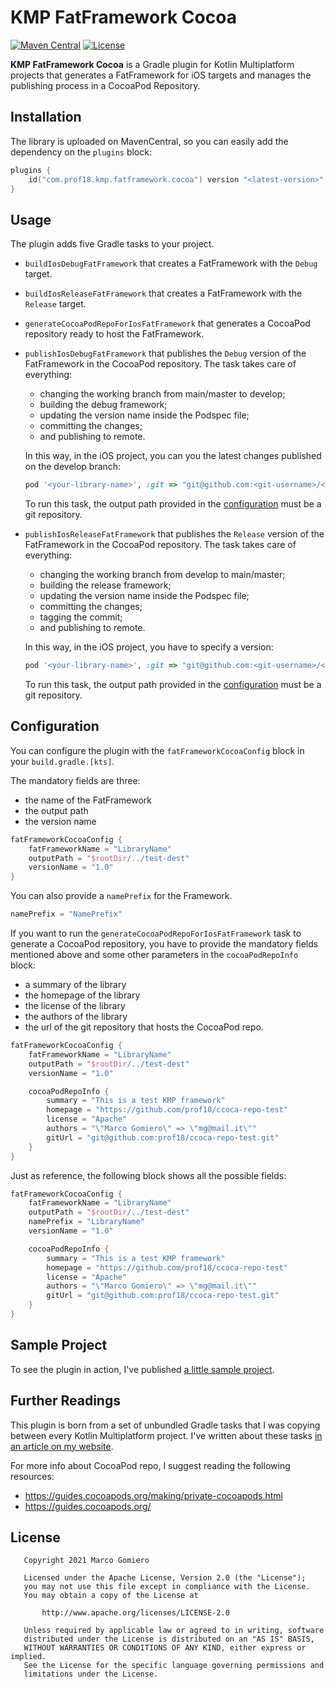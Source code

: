 # KMP FatFramework Cocoa

[![Maven Central](https://maven-badges.herokuapp.com/maven-central/com.prof18.kmp.fatframework.cocoa/com.prof18.kmp.fatframework.cocoa.gradle.plugin/badge.svg)](https://maven-badges.herokuapp.com/maven-central/cz.jirutka.rsql/rsql-parser)
[![License](https://img.shields.io/badge/License-Apache%202.0-blue.svg)](https://opensource.org/licenses/Apache-2.0)

**KMP FatFramework Cocoa** is a Gradle plugin for Kotlin Multiplatform projects that generates a FatFramework for iOS
targets and manages the publishing process in a CocoaPod Repository.

## Installation

The library is uploaded on MavenCentral, so you can easily add the dependency on the `plugins` block:

```kotlin
plugins {
    id("com.prof18.kmp.fatframework.cocoa") version "<latest-version>"
}
```

## Usage

The plugin adds five Gradle tasks to your project.

- `buildIosDebugFatFramework` that creates a FatFramework with the `Debug` target.


- `buildIosReleaseFatFramework` that creates a FatFramework with the `Release` target.


- `generateCocoaPodRepoForIosFatFramework` that generates a CocoaPod repository ready to host the FatFramework.


- `publishIosDebugFatFramework` that publishes the `Debug` version of the FatFramework in the CocoaPod repository.
  The task takes care of everything:
  - changing the working branch from main/master to develop;
  - building the debug framework;
  - updating the version name inside the Podspec file;
  - committing the changes;
  - and publishing to remote.

  In this way, in the iOS project, you can you the latest changes published on the develop branch:

  ```ruby
  pod '<your-library-name>', :git => "git@github.com:<git-username>/<repo-name>.git", :branch => 'develop'
  ```
  To run this task, the output path provided in the [configuration](#configuration) must be a git repository.
  <br>


- `publishIosReleaseFatFramework` that publishes the `Release` version of the FatFramework in the CocoaPod repository.
  The task takes care of everything:
  - changing the working branch from develop to main/master;
  - building the release framework;
  - updating the version name inside the Podspec file;
  - committing the changes;
  - tagging the commit;
  - and publishing to remote.

  In this way, in the iOS project, you have to specify a version:

  ```ruby
  pod '<your-library-name>', :git => "git@github.com:<git-username>/<repo-name>.git", :tag => '<version-number>'
  ```

  To run this task, the output path provided in the [configuration](#configuration) must be a git repository.

## Configuration

You can configure the plugin with the `fatFrameworkCocoaConfig` block in your `build.gradle.[kts]`.

The mandatory fields are three:

- the name of the FatFramework
- the output path
- the version name

```kotlin
fatFrameworkCocoaConfig {
    fatFrameworkName = "LibraryName"
    outputPath = "$rootDir/../test-dest"
    versionName = "1.0"
}
```

You can also provide a `namePrefix` for the Framework.

```kotlin
namePrefix = "NamePrefix"
```

If you want to run the `generateCocoaPodRepoForIosFatFramework` task to generate a CocoaPod repository, you have to
provide the mandatory fields mentioned above and some other parameters in the `cocoaPodRepoInfo` block:

- a summary of the library
- the homepage of the library
- the license of the library
- the authors of the library
- the url of the git repository that hosts the CocoaPod repo.

```kotlin
fatFrameworkCocoaConfig {
    fatFrameworkName = "LibraryName"
    outputPath = "$rootDir/../test-dest"
    versionName = "1.0"

    cocoaPodRepoInfo {
        summary = "This is a test KMP framework"
        homepage = "https://github.com/prof18/ccoca-repo-test"
        license = "Apache"
        authors = "\"Marco Gomiero\" => \"mg@mail.it\""
        gitUrl = "git@github.com:prof18/ccoca-repo-test.git"
    }
}
```

Just as reference, the following block shows all the possible fields:

```kotlin
fatFrameworkCocoaConfig {
    fatFrameworkName = "LibraryName"
    outputPath = "$rootDir/../test-dest"
    namePrefix = "LibraryName"
    versionName = "1.0"

    cocoaPodRepoInfo {
        summary = "This is a test KMP framework"
        homepage = "https://github.com/prof18/ccoca-repo-test"
        license = "Apache"
        authors = "\"Marco Gomiero\" => \"mg@mail.it\""
        gitUrl = "git@github.com:prof18/ccoca-repo-test.git"
    }
}
```

## Sample Project

To see the plugin in action, I've published [a little sample project](https://github.com/prof18/kmp-fatframework-test-project).

## Further Readings

This plugin is born from a set of unbundled Gradle tasks that I was copying between every Kotlin Multiplatform project.
I've written about these
tasks [in an article on my website](https://www.marcogomiero.com/posts/2021/kmp-existing-project/).

For more info about CocoaPod repo, I suggest reading the following resources:

- https://guides.cocoapods.org/making/private-cocoapods.html
- https://guides.cocoapods.org/

## License

```
   Copyright 2021 Marco Gomiero

   Licensed under the Apache License, Version 2.0 (the "License");
   you may not use this file except in compliance with the License.
   You may obtain a copy of the License at

       http://www.apache.org/licenses/LICENSE-2.0

   Unless required by applicable law or agreed to in writing, software
   distributed under the License is distributed on an "AS IS" BASIS,
   WITHOUT WARRANTIES OR CONDITIONS OF ANY KIND, either express or implied.
   See the License for the specific language governing permissions and
   limitations under the License.
```
